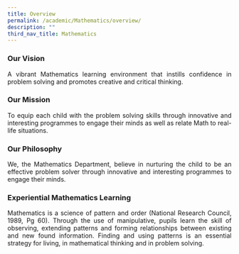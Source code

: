 ```yaml
---
title: Overview
permalink: /academic/Mathematics/overview/
description: ""
third_nav_title: Mathematics
---
```

### Our Vision
<style>
p {text-align: justify;}
</style>

A vibrant Mathematics learning environment that instills confidence in problem solving and promotes creative and critical thinking.

### Our Mission

To equip each child with the problem solving skills through innovative and interesting programmes to engage their minds as well as relate Math to real-life situations.

### Our Philosophy

We, the Mathematics Department, believe in nurturing the child to be an effective problem solver through innovative and interesting programmes to engage their minds.

### Experiential Mathematics Learning

Mathematics is a science of pattern and order (National Research Council, 1989, Pg 60). Through the use of manipulative, pupils learn the skill of observing, extending patterns and forming relationships between existing and new found information. Finding and using patterns is an essential strategy for living, in mathematical thinking and in problem solving.